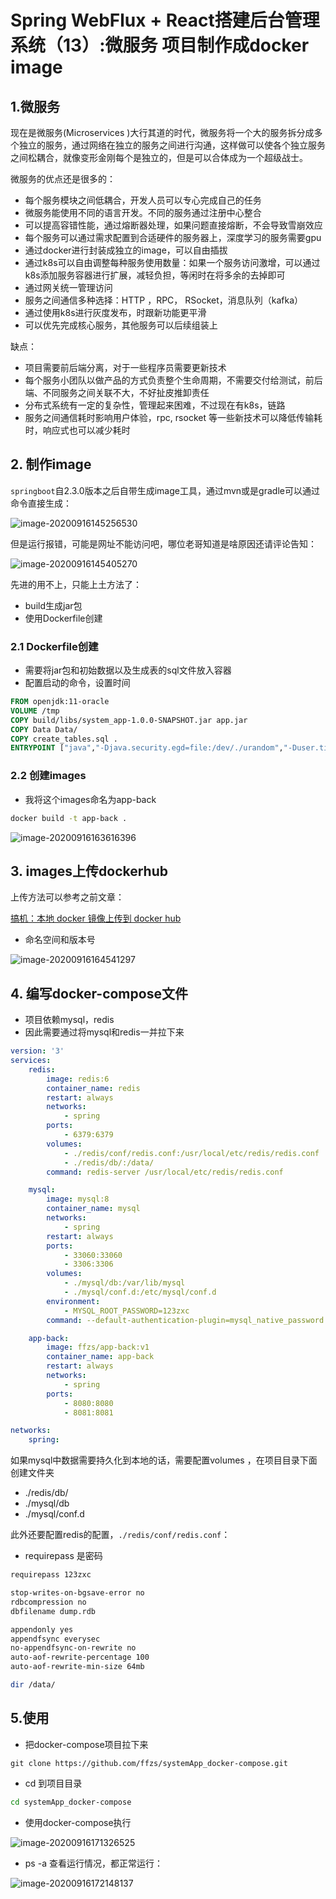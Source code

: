 # Spring WebFlux + React搭建后台管理系统（13）:微服务 项目制作成docker image



## 1.微服务

现在是微服务(Microservices )大行其道的时代，微服务将一个大的服务拆分成多个独立的服务，通过网络在独立的服务之间进行沟通，这样做可以使各个独立服务之间松耦合，就像变形金刚每个是独立的，但是可以合体成为一个超级战士。

微服务的优点还是很多的：

+ 每个服务模块之间低耦合，开发人员可以专心完成自己的任务
+ 微服务能使用不同的语言开发。不同的服务通过注册中心整合
+ 可以提高容错性能，通过熔断器处理，如果问题直接熔断，不会导致雪崩效应
+ 每个服务可以通过需求配置到合适硬件的服务器上，深度学习的服务需要gpu
+ 通过docker进行封装成独立的image，可以自由插拔
+ 通过k8s可以自由调整每种服务使用数量：如果一个服务访问激增，可以通过k8s添加服务容器进行扩展，减轻负担，等闲时在将多余的去掉即可
+ 通过网关统一管理访问
+ 服务之间通信多种选择：HTTP ，RPC， RSocket，消息队列（kafka）
+ 通过使用k8s进行灰度发布，时跟新功能更平滑
+ 可以优先完成核心服务，其他服务可以后续组装上

缺点：

+ 项目需要前后端分离，对于一些程序员需要更新技术
+ 每个服务小团队以做产品的方式负责整个生命周期，不需要交付给测试，前后端、不同服务之间关联不大，不好扯皮推卸责任
+ 分布式系统有一定的复杂性，管理起来困难，不过现在有k8s，链路
+ 服务之间通信耗时影响用户体验，rpc, rsocket 等一些新技术可以降低传输耗时，响应式也可以减少耗时

## 2. 制作image

`springboot`自2.3.0版本之后自带生成image工具，通过mvn或是gradle可以通过命令直接生成：

![image-20200916145256530](README.assets/image-20200916145256530.png)



但是运行报错，可能是网址不能访问吧，哪位老哥知道是啥原因还请评论告知：

![image-20200916145405270](README.assets/image-20200916145405270.png)

先进的用不上，只能上土方法了：

+ build生成jar包
+ 使用Dockerfile创建

### 2.1 Dockerfile创建

+ 需要将jar包和初始数据以及生成表的sql文件放入容器
+ 配置启动的命令，设置时间

```dockerfile
FROM openjdk:11-oracle
VOLUME /tmp
COPY build/libs/system_app-1.0.0-SNAPSHOT.jar app.jar
COPY Data Data/
COPY create_tables.sql .
ENTRYPOINT ["java","-Djava.security.egd=file:/dev/./urandom","-Duser.timezone=Asiz/Shanghai","-Dfile.encoding=UTF-8","-jar","/app.jar"]
```

### 2.2 创建images

+ 我将这个images命名为app-back

```bash
docker build -t app-back .     
```

![image-20200916163616396](README.assets/image-20200916163616396.png)

## 3. images上传dockerhub

上传方法可以参考之前文章：

[搞机：本地 docker 镜像上传到 docker hub](https://blog.csdn.net/tonydz0523/article/details/106686919)

+ 命名空间和版本号

![image-20200916164541297](README.assets/image-20200916164541297.png)

## 4. 编写docker-compose文件

+ 项目依赖mysql，redis
+ 因此需要通过将mysql和redis一并拉下来

```yml
version: '3'
services:
    redis:
        image: redis:6
        container_name: redis
        restart: always
        networks:
            - spring
        ports:
            - 6379:6379
        volumes:
            - ./redis/conf/redis.conf:/usr/local/etc/redis/redis.conf
            - ./redis/db/:/data/           
        command: redis-server /usr/local/etc/redis/redis.conf

    mysql:
        image: mysql:8
        container_name: mysql
        networks:
            - spring
        restart: always
        ports:
            - 33060:33060
            - 3306:3306
        volumes:
            - ./mysql/db:/var/lib/mysql
            - ./mysql/conf.d:/etc/mysql/conf.d
        environment:
            - MYSQL_ROOT_PASSWORD=123zxc    
        command: --default-authentication-plugin=mysql_native_password

    app-back:
        image: ffzs/app-back:v1
        container_name: app-back
        restart: always
        networks:
            - spring
        ports:
            - 8080:8080
            - 8081:8081

networks:
    spring:
```

如果mysql中数据需要持久化到本地的话，需要配置volumes ，在项目目录下面创建文件夹

+ ./redis/db/
+ ./mysql/db
+ ./mysql/conf.d

此外还要配置redis的配置，`./redis/conf/redis.conf`：

+ requirepass 是密码

```bash
requirepass 123zxc

stop-writes-on-bgsave-error no
rdbcompression no
dbfilename dump.rdb

appendonly yes
appendfsync everysec
no-appendfsync-on-rewrite no
auto-aof-rewrite-percentage 100
auto-aof-rewrite-min-size 64mb

dir /data/

```

## 5.使用

+ 把docker-compose项目拉下来

```
git clone https://github.com/ffzs/systemApp_docker-compose.git
```

+ cd 到项目目录

```bash
cd systemApp_docker-compose
```

+ 使用docker-compose执行

![image-20200916171326525](README.assets/image-20200916171326525.png)

+ ps -a 查看运行情况，都正常运行：

![image-20200916172148137](README.assets/image-20200916172148137.png)


